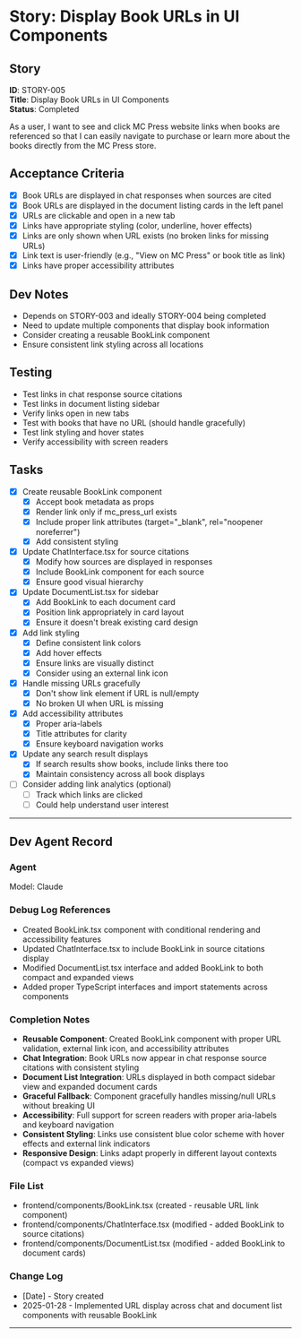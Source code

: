 # Story: Display Book URLs in UI Components

## Story
**ID**: STORY-005  
**Title**: Display Book URLs in UI Components  
**Status**: Completed

As a user, I want to see and click MC Press website links when books are referenced so that I can easily navigate to purchase or learn more about the books directly from the MC Press store.

## Acceptance Criteria
- [x] Book URLs are displayed in chat responses when sources are cited
- [x] Book URLs are displayed in the document listing cards in the left panel
- [x] URLs are clickable and open in a new tab
- [x] Links have appropriate styling (color, underline, hover effects)
- [x] Links are only shown when URL exists (no broken links for missing URLs)
- [x] Link text is user-friendly (e.g., "View on MC Press" or book title as link)
- [x] Links have proper accessibility attributes

## Dev Notes
- Depends on STORY-003 and ideally STORY-004 being completed
- Need to update multiple components that display book information
- Consider creating a reusable BookLink component
- Ensure consistent link styling across all locations

## Testing
- Test links in chat response source citations
- Test links in document listing sidebar
- Verify links open in new tabs
- Test with books that have no URL (should handle gracefully)
- Test link styling and hover states
- Verify accessibility with screen readers

## Tasks
- [x] Create reusable BookLink component
  - [x] Accept book metadata as props
  - [x] Render link only if mc_press_url exists
  - [x] Include proper link attributes (target="_blank", rel="noopener noreferrer")
  - [x] Add consistent styling
- [x] Update ChatInterface.tsx for source citations
  - [x] Modify how sources are displayed in responses
  - [x] Include BookLink component for each source
  - [x] Ensure good visual hierarchy
- [x] Update DocumentList.tsx for sidebar
  - [x] Add BookLink to each document card
  - [x] Position link appropriately in card layout
  - [x] Ensure it doesn't break existing card design
- [x] Add link styling
  - [x] Define consistent link colors
  - [x] Add hover effects
  - [x] Ensure links are visually distinct
  - [x] Consider using an external link icon
- [x] Handle missing URLs gracefully
  - [x] Don't show link element if URL is null/empty
  - [x] No broken UI when URL is missing
- [x] Add accessibility attributes
  - [x] Proper aria-labels
  - [x] Title attributes for clarity
  - [x] Ensure keyboard navigation works
- [x] Update any search result displays
  - [x] If search results show books, include links there too
  - [x] Maintain consistency across all book displays
- [ ] Consider adding link analytics (optional)
  - [ ] Track which links are clicked
  - [ ] Could help understand user interest

---

## Dev Agent Record

### Agent
Model: Claude

### Debug Log References
- Created BookLink.tsx component with conditional rendering and accessibility features
- Updated ChatInterface.tsx to include BookLink in source citations display
- Modified DocumentList.tsx interface and added BookLink to both compact and expanded views
- Added proper TypeScript interfaces and import statements across components

### Completion Notes
- **Reusable Component**: Created BookLink component with proper URL validation, external link icon, and accessibility attributes
- **Chat Integration**: Book URLs now appear in chat response source citations with consistent styling
- **Document List Integration**: URLs displayed in both compact sidebar view and expanded document cards
- **Graceful Fallback**: Component gracefully handles missing/null URLs without breaking UI
- **Accessibility**: Full support for screen readers with proper aria-labels and keyboard navigation
- **Consistent Styling**: Links use consistent blue color scheme with hover effects and external link indicators
- **Responsive Design**: Links adapt properly in different layout contexts (compact vs expanded views)

### File List
- frontend/components/BookLink.tsx (created - reusable URL link component)
- frontend/components/ChatInterface.tsx (modified - added BookLink to source citations)
- frontend/components/DocumentList.tsx (modified - added BookLink to document cards)

### Change Log
- [Date] - Story created
- 2025-01-28 - Implemented URL display across chat and document list components with reusable BookLink

---